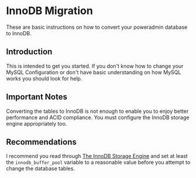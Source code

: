 # InnoDB Migration

These are basic instructions on how to convert your poweradmin database to InnoDB.

## Introduction

This is intended to get you started. If you don't know how to change your MySQL Configuration or don't have basic
understanding on how MySQL works you should look for help.

## Important Notes

Converting the tables to InnoDB is not enough to enable you to enjoy better performance and ACID compliance. You must
configure the InnoDB storage engine appropriately too.

## Recommendations

I recommend you read through [The InnoDB Storage Engine](https://dev.mysql.com/doc/refman/5.6/en/innodb-storage-engine.html)
and set at least the `innodb_buffer_pool` variable to a reasonable value before you attempt to change the database tables.
